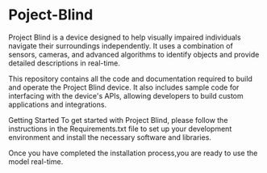 # Poject-Blind

Project Blind is a device designed to help visually impaired individuals navigate their surroundings independently. It uses a combination of sensors, cameras, and advanced algorithms to identify objects and provide detailed descriptions in real-time.

This repository contains all the code and documentation required to build and operate the Project Blind device. It also includes sample code for interfacing with the device's APIs, allowing developers to build custom applications and integrations.

Getting Started
To get started with Project Blind, please follow the instructions in the Requirements.txt file to set up your development environment and install the necessary software and libraries.

Once you have completed the installation process,you are ready to use the model real-time.

